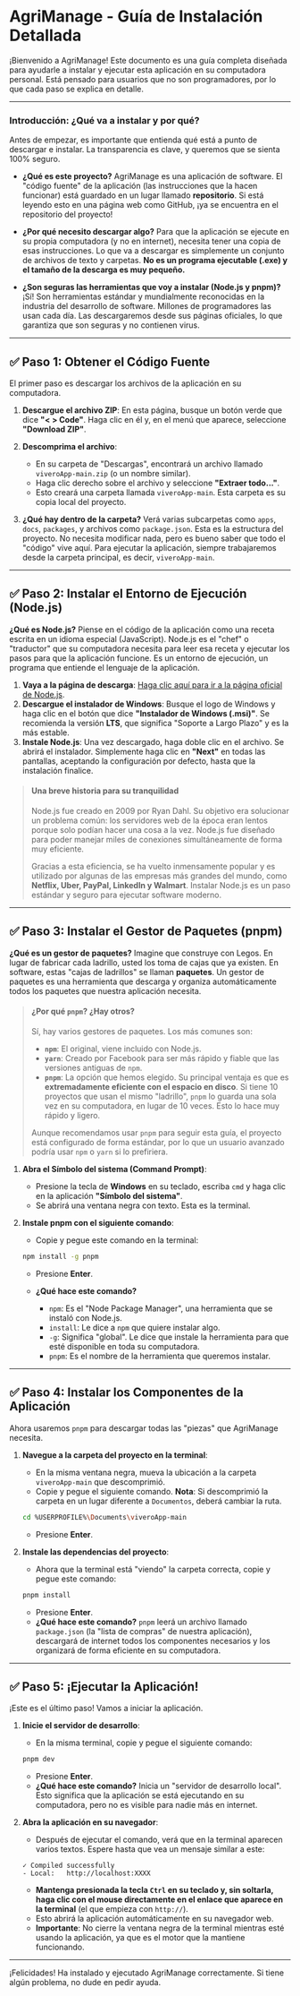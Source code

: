 # AgriManage - Guía de Instalación Detallada

¡Bienvenido a AgriManage! Este documento es una guía completa diseñada para ayudarle a instalar y ejecutar esta aplicación en su computadora personal. Está pensado para usuarios que no son programadores, por lo que cada paso se explica en detalle.

---

### Introducción: ¿Qué va a instalar y por qué?

Antes de empezar, es importante que entienda qué está a punto de descargar e instalar. La transparencia es clave, y queremos que se sienta 100% seguro.

- **¿Qué es este proyecto?** AgriManage es una aplicación de software. El "código fuente" de la aplicación (las instrucciones que la hacen funcionar) está guardado en un lugar llamado **repositorio**. Si está leyendo esto en una página web como GitHub, ¡ya se encuentra en el repositorio del proyecto!

- **¿Por qué necesito descargar algo?** Para que la aplicación se ejecute en su propia computadora (y no en internet), necesita tener una copia de esas instrucciones. Lo que va a descargar es simplemente un conjunto de archivos de texto y carpetas. **No es un programa ejecutable (.exe) y el tamaño de la descarga es muy pequeño.**

- **¿Son seguras las herramientas que voy a instalar (Node.js y pnpm)?** ¡Sí! Son herramientas estándar y mundialmente reconocidas en la industria del desarrollo de software. Millones de programadores las usan cada día. Las descargaremos desde sus páginas oficiales, lo que garantiza que son seguras y no contienen virus.

---

## ✅ Paso 1: Obtener el Código Fuente

El primer paso es descargar los archivos de la aplicación en su computadora.

1.  **Descargue el archivo ZIP**: En esta página, busque un botón verde que dice **"< > Code"**. Haga clic en él y, en el menú que aparece, seleccione **"Download ZIP"**.

2.  **Descomprima el archivo**:

    - En su carpeta de "Descargas", encontrará un archivo llamado `viveroApp-main.zip` (o un nombre similar).
    - Haga clic derecho sobre el archivo y seleccione **"Extraer todo..."**.
    - Esto creará una carpeta llamada `viveroApp-main`. Esta carpeta es su copia local del proyecto.

3.  **¿Qué hay dentro de la carpeta?** Verá varias subcarpetas como `apps`, `docs`, `packages`, y archivos como `package.json`. Esta es la estructura del proyecto. No necesita modificar nada, pero es bueno saber que todo el "código" vive aquí. Para ejecutar la aplicación, siempre trabajaremos desde la carpeta principal, es decir, `viveroApp-main`.

---

## ✅ Paso 2: Instalar el Entorno de Ejecución (Node.js)

**¿Qué es Node.js?** Piense en el código de la aplicación como una receta escrita en un idioma especial (JavaScript). Node.js es el "chef" o "traductor" que su computadora necesita para leer esa receta y ejecutar los pasos para que la aplicación funcione. Es un entorno de ejecución, un programa que entiende el lenguaje de la aplicación.

1.  **Vaya a la página de descarga**: [Haga clic aquí para ir a la página oficial de Node.js](https://nodejs.org/es/download).
2.  **Descargue el instalador de Windows**: Busque el logo de Windows y haga clic en el botón que dice **"Instalador de Windows (.msi)"**. Se recomienda la versión **LTS**, que significa "Soporte a Largo Plazo" y es la más estable.
3.  **Instale Node.js**: Una vez descargado, haga doble clic en el archivo. Se abrirá el instalador. Simplemente haga clic en **"Next"** en todas las pantallas, aceptando la configuración por defecto, hasta que la instalación finalice.

> #### Una breve historia para su tranquilidad
>
> Node.js fue creado en 2009 por Ryan Dahl. Su objetivo era solucionar un problema común: los servidores web de la época eran lentos porque solo podían hacer una cosa a la vez. Node.js fue diseñado para poder manejar miles de conexiones simultáneamente de forma muy eficiente.
>
> Gracias a esta eficiencia, se ha vuelto inmensamente popular y es utilizado por algunas de las empresas más grandes del mundo, como **Netflix, Uber, PayPal, LinkedIn y Walmart**. Instalar Node.js es un paso estándar y seguro para ejecutar software moderno.

---

## ✅ Paso 3: Instalar el Gestor de Paquetes (pnpm)

**¿Qué es un gestor de paquetes?** Imagine que construye con Legos. En lugar de fabricar cada ladrillo, usted los toma de cajas que ya existen. En software, estas "cajas de ladrillos" se llaman **paquetes**. Un gestor de paquetes es una herramienta que descarga y organiza automáticamente todos los paquetes que nuestra aplicación necesita.

> #### ¿Por qué `pnpm`? ¿Hay otros?
>
> Sí, hay varios gestores de paquetes. Los más comunes son:
>
> - **`npm`**: El original, viene incluido con Node.js.
> - **`yarn`**: Creado por Facebook para ser más rápido y fiable que las versiones antiguas de `npm`.
> - **`pnpm`**: La opción que hemos elegido. Su principal ventaja es que es **extremadamente eficiente con el espacio en disco**. Si tiene 10 proyectos que usan el mismo "ladrillo", `pnpm` lo guarda una sola vez en su computadora, en lugar de 10 veces. Esto lo hace muy rápido y ligero.
>
> Aunque recomendamos usar `pnpm` para seguir esta guía, el proyecto está configurado de forma estándar, por lo que un usuario avanzado podría usar `npm` o `yarn` si lo prefiriera.

1.  **Abra el Símbolo del sistema (Command Prompt)**:

    - Presione la tecla de **Windows** en su teclado, escriba `cmd` y haga clic en la aplicación **"Símbolo del sistema"**.
    - Se abrirá una ventana negra con texto. Esta es la terminal.

2.  **Instale pnpm con el siguiente comando**:

    - Copie y pegue este comando en la terminal:

    ```bash
    npm install -g pnpm
    ```

    - Presione **Enter**.

    - **¿Qué hace este comando?**
      - `npm`: Es el "Node Package Manager", una herramienta que se instaló con Node.js.
      - `install`: Le dice a `npm` que quiere instalar algo.
      - `-g`: Significa "global". Le dice que instale la herramienta para que esté disponible en toda su computadora.
      - `pnpm`: Es el nombre de la herramienta que queremos instalar.

---

## ✅ Paso 4: Instalar los Componentes de la Aplicación

Ahora usaremos `pnpm` para descargar todas las "piezas" que AgriManage necesita.

1.  **Navegue a la carpeta del proyecto en la terminal**:

    - En la misma ventana negra, mueva la ubicación a la carpeta `viveroApp-main` que descomprimió.
    - Copie y pegue el siguiente comando. **Nota**: Si descomprimió la carpeta en un lugar diferente a `Documentos`, deberá cambiar la ruta.

    ```bash
    cd %USERPROFILE%\Documents\viveroApp-main
    ```

    - Presione **Enter**.

2.  **Instale las dependencias del proyecto**:
    - Ahora que la terminal está "viendo" la carpeta correcta, copie y pegue este comando:
    ```bash
    pnpm install
    ```
    - Presione **Enter**.
    - **¿Qué hace este comando?** `pnpm` leerá un archivo llamado `package.json` (la "lista de compras" de nuestra aplicación), descargará de internet todos los componentes necesarios y los organizará de forma eficiente en su computadora.

---

## ✅ Paso 5: ¡Ejecutar la Aplicación!

¡Este es el último paso! Vamos a iniciar la aplicación.

1.  **Inicie el servidor de desarrollo**:

    - En la misma terminal, copie y pegue el siguiente comando:

    ```bash
    pnpm dev
    ```

    - Presione **Enter**.
    - **¿Qué hace este comando?** Inicia un "servidor de desarrollo local". Esto significa que la aplicación se está ejecutando en su computadora, pero no es visible para nadie más en internet.

2.  **Abra la aplicación en su navegador**:
    - Después de ejecutar el comando, verá que en la terminal aparecen varios textos. Espere hasta que vea un mensaje similar a este:
    ```
    ✓ Compiled successfully
    - Local:   http://localhost:XXXX
    ```
    - **Mantenga presionada la tecla `Ctrl` en su teclado y, sin soltarla, haga clic con el mouse directamente en el enlace que aparece en la terminal** (el que empieza con `http://`).
    - Esto abrirá la aplicación automáticamente en su navegador web.
    - **Importante**: No cierre la ventana negra de la terminal mientras esté usando la aplicación, ya que es el motor que la mantiene funcionando.

---

¡Felicidades! Ha instalado y ejecutado AgriManage correctamente. Si tiene algún problema, no dude en pedir ayuda.
